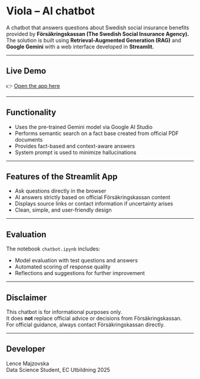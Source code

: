 # Viola – AI chatbot 

A chatbot that answers questions about Swedish social insurance benefits provided by **Försäkringskassan (The Swedish Social Insurance Agency).**
The solution is built using **Retrieval-Augmented Generation (RAG)** and **Google Gemini** with a web interface developed in **Streamlit.**

---

## Live Demo

👉 [Open the app here](https://chatbot-viola.streamlit.app)

---

## Functionality

- Uses the pre-trained Gemini model via Google AI Studio
- Performs semantic search on a fact base created from official PDF documents
- Provides fact-based and context-aware answers
- System prompt is used to minimize hallucinations

---

## Features of the Streamlit App

- Ask questions directly in the browser
- AI answers strictly based on official Försäkringskassan content
- Displays source links or contact information if uncertainty arises
- Clean, simple, and user-friendly design

---

## Evaluation

The notebook `chatbot.ipynb` includes:

- Model evaluation with test questions and answers
- Automated scoring of response quality
- Reflections and suggestions for further improvement

---

## Disclaimer

This chatbot is for informational purposes only.  
It does **not** replace official advice or decisions from Försäkringskassan.  
For official guidance, always contact Försäkringskassan directly.

---

## Developer

Lence Majzovska  
Data Science Student, EC Utbildning 2025
